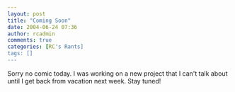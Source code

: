```yaml
---
layout: post
title: "Coming Soon"
date: 2004-06-24 07:36
author: rcadmin
comments: true
categories: [RC's Rants]
tags: []
---
```

Sorry no comic today. I was working on a new project that I can't talk about until I get back from vacation next week. Stay tuned!
